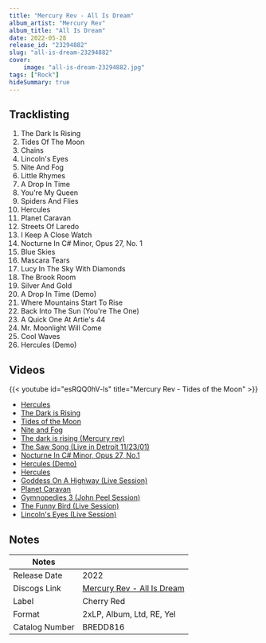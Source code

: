 ```yaml
---
title: "Mercury Rev - All Is Dream"
album_artist: "Mercury Rev"
album_title: "All Is Dream"
date: 2022-05-28
release_id: "23294882"
slug: "all-is-dream-23294882"
cover:
    image: "all-is-dream-23294882.jpg"
tags: ["Rock"]
hideSummary: true
---
```


## Tracklisting
1. The Dark Is Rising
2. Tides Of The Moon
3. Chains
4. Lincoln's Eyes
5. Nite And Fog
6. Little Rhymes
7. A Drop In Time
8. You're My Queen
9. Spiders And Flies
10. Hercules
11. Planet Caravan
12. Streets Of Laredo
13. I Keep A Close Watch
14. Nocturne In C# Minor, Opus 27, No. 1
15. Blue Skies
16. Mascara Tears
17. Lucy In The Sky With Diamonds
18. The Brook Room
19. Silver And Gold
20. A Drop In Time (Demo)
21. Where Mountains Start To Rise
22. Back Into The Sun (You're The One)
23. A Quick One At Artie's 44
24. Mr. Moonlight Will Come
25. Cool Waves
26. Hercules (Demo)

## Videos
{{< youtube id="esRQQ0hV-ls" title="Mercury Rev - Tides of the Moon" >}}
- [Hercules](https://www.youtube.com/watch?v=J3wXbJpx3fM)
- [The Dark is Rising](https://www.youtube.com/watch?v=zxJH1FBd1uI)
- [Tides of the Moon](https://www.youtube.com/watch?v=odDfHK9M1XA)
- [Nite and Fog](https://www.youtube.com/watch?v=laJuXE6H7uA)
- [The dark is rising (Mercury rev)](https://www.youtube.com/watch?v=A102xE-Wnfk)
- [The Saw Song (Live in Detroit 11/23/01)](https://www.youtube.com/watch?v=hgvJrerCItA)
- [Nocturne In C# Minor, Opus 27, No.1](https://www.youtube.com/watch?v=-zdrJ9uWp0g)
- [Hercules (Demo)](https://www.youtube.com/watch?v=8M-IkC4e2jQ)
- [Hercules](https://www.youtube.com/watch?v=Ssmmi_CUhjw)
- [Goddess On A Highway (Live Session)](https://www.youtube.com/watch?v=r-aja6l2WJQ)
- [Planet Caravan](https://www.youtube.com/watch?v=ZTnjdQzyQXM)
- [Gymnopedies 3 (John Peel Session)](https://www.youtube.com/watch?v=8S843-Ub284)
- [The Funny Bird (Live Session)](https://www.youtube.com/watch?v=yudJJqkeKzI)
- [Lincoln's Eyes (Live Session)](https://www.youtube.com/watch?v=aqTlyCWn8Ao)

## Notes

| Notes          |             |
| ---------------| ----------- |
| Release Date   | 2022 |
| Discogs Link   | [Mercury Rev - All Is Dream](https://www.discogs.com/release/23294882) |
| Label          | Cherry Red |
| Format         | 2xLP, Album, Ltd, RE, Yel |
| Catalog Number | BREDD816 |

